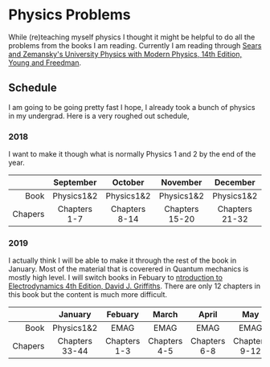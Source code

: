
# Physics Problems

While (re)teaching myself physics I thought it might be helpful to do all the problems from the books I am reading.  Currently I am reading through [Sears and Zemansky's University Physics with Modern Physics, 14th Edition, Young and Freedman](https://www.amazon.com/University-Physics-Modern-14th/dp/0321973615).

## Schedule

I am going to be going pretty fast I hope, I already took a bunch of physics in my undergrad.  Here is a very roughed out schedule,

### 2018

I want to make it though what is normally Physics 1 and 2 by the end of the year.  

|        | September      | October        | November       | December       |
|-------:|:--------------:|:--------------:|:--------------:|:--------------:|
|Book    | Physics1&2     | Physics1&2     | Physics1&2     | Physics1&2     |
|Chapers | Chapters 1-7   | Chapters 8-14  | Chapters 15-20 | Chapters 21-32 |

### 2019

I actually think I will be able to make it through the rest of the book in January.  Most of the material that is coverered in Quantum mechanics is mostly high level.  I will switch books in Febuary to [ntroduction to Electrodynamics 4th Edition, David J. Griffiths](https://www.amazon.com/Introduction-Electrodynamics-David-J-Griffiths/dp/1108420419).  There are only 12 chapters in this book but the content is much more difficult.

|        | January        | Febuary        | March          | April          | May            | June           | July           | August         | September      | October        | November       | December       |
|-------:|:--------------:|:--------------:|:--------------:|:--------------:|:--------------:|:--------------:|:--------------:|:--------------:|:--------------:|:--------------:|:--------------:|:--------------:|
|Book    | Physics1&2     | EMAG           | EMAG           | EMAG           | EMAG           | TODO           | TODO           | TODO           | TODO           | TODO           | TODO           | TODO           |
|Chapers | Chapters 33-44 | Chapters 1-3   | Chapters 4-5   | Chapters 6-8   | Chapters 9-12  | TODO           | TODO           | TODO           | TODO           | TODO           | TODO           | TODO           |